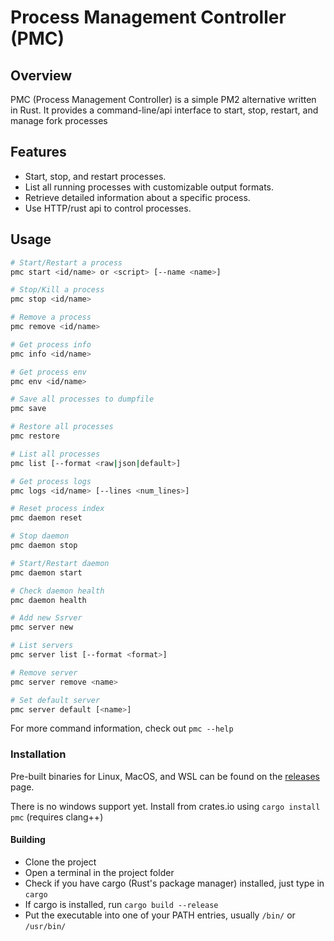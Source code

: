 # Process Management Controller (PMC)

## Overview

PMC (Process Management Controller) is a simple PM2 alternative written in Rust. It provides a command-line/api interface to start, stop, restart, and manage fork processes

## Features

- Start, stop, and restart processes.
- List all running processes with customizable output formats.
- Retrieve detailed information about a specific process.
- Use HTTP/rust api to control processes.

## Usage

```bash
# Start/Restart a process
pmc start <id/name> or <script> [--name <name>]

# Stop/Kill a process
pmc stop <id/name>

# Remove a process
pmc remove <id/name>

# Get process info
pmc info <id/name>

# Get process env
pmc env <id/name>

# Save all processes to dumpfile
pmc save

# Restore all processes
pmc restore

# List all processes
pmc list [--format <raw|json|default>]

# Get process logs
pmc logs <id/name> [--lines <num_lines>]

# Reset process index
pmc daemon reset

# Stop daemon
pmc daemon stop

# Start/Restart daemon
pmc daemon start

# Check daemon health
pmc daemon health

# Add new Ssrver
pmc server new

# List servers
pmc server list [--format <format>]

# Remove server
pmc server remove <name>

# Set default server
pmc server default [<name>]
```

For more command information, check out `pmc --help`

### Installation

Pre-built binaries for Linux, MacOS, and WSL can be found on the [releases](releases) page.

There is no windows support yet. Install from crates.io using `cargo install pmc` (requires clang++)

#### Building

- Clone the project
- Open a terminal in the project folder
- Check if you have cargo (Rust's package manager) installed, just type in `cargo`
- If cargo is installed, run `cargo build --release`
- Put the executable into one of your PATH entries, usually `/bin/` or `/usr/bin/`
